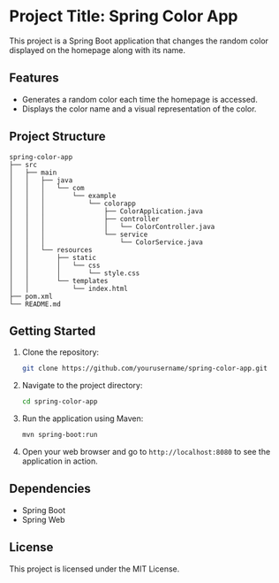 # Project Title: Spring Color App

This project is a Spring Boot application that changes the random color displayed on the homepage along with its name. 

## Features
- Generates a random color each time the homepage is accessed.
- Displays the color name and a visual representation of the color.

## Project Structure
```
spring-color-app
├── src
│   ├── main
│   │   ├── java
│   │   │   └── com
│   │   │       └── example
│   │   │           └── colorapp
│   │   │               ├── ColorApplication.java
│   │   │               ├── controller
│   │   │               │   └── ColorController.java 
│   │   │               └── service
│   │   │                   └── ColorService.java
│   │   └── resources
│   │       ├── static
│   │       │   └── css
│   │       │       └── style.css
│   │       └── templates
│   │           └── index.html
├── pom.xml
└── README.md
```

## Getting Started
1. Clone the repository:
   ```sh
   git clone https://github.com/yourusername/spring-color-app.git
   ```
2. Navigate to the project directory:
   ```sh
   cd spring-color-app
   ```
3. Run the application using Maven:
   ```sh
   mvn spring-boot:run
   ```
4. Open your web browser and go to `http://localhost:8080` to see the application in action.

## Dependencies
- Spring Boot
- Spring Web

## License
This project is licensed under the MIT License.